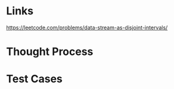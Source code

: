 # Links
https://leetcode.com/problems/data-stream-as-disjoint-intervals/

# Thought Process

# Test Cases

